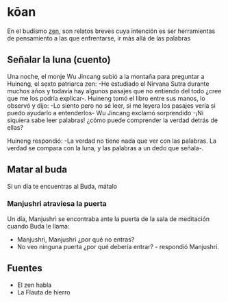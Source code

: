 # kōan

En el budismo [zen](zen.md), son relatos breves cuya intención es ser herramientas de pensamiento a las que enfrentarse, ir más allá de las palabras

## Señalar la luna (cuento)

Una noche, el monje Wu Jincang subió a la montaña para preguntar a Huineng, el sexto patriarca zen: -He estudiado el Nirvana Sutra durante muchos años y todavía hay algunos pasajes que no entiendo del todo ¿cree que me los podría explicar-. Huineng tomó el libro entre sus manos, lo observó y dijo: -Lo siento pero no sé leer, si me leyera los pasajes vería si puedo ayudarlo a entenderlos- Wu Jincang exclamó sorprendido -¡Ni siquiera sabe leer palabras! ¿cómo puede comprender la verdad detrás de ellas?

Huineng respondió: -La verdad no tiene nada que ver con las palabras. La verdad se compara con la luna, y las palabras a un dedo que señala-.

## Matar al buda

Si un día te encuentras al Buda, mátalo

### Manjushri atraviesa la puerta

Un día, Manjushri se encontraba ante la puerta de la sala de meditación cuando Buda le llama:

* Manjushri, Manjushri ¿por qué no entras?
* No veo ninguna puerta ¿por qué debería entrar? - respondió Manjushri.

## Fuentes

* El zen habla
* La Flauta de hierro
